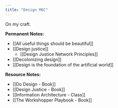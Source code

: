 ```yaml
---
title: "Design MOC"
---
```

On my craft.

**Permanent Notes:**
+ [[All useful things should be beautiful]]
+ [[Design justice]]
	+ [[Design Justice Network Principles]]
+ [[Decolonizing design]]
+ [[Design is the foundation of the artificial world]]

**Resource Notes:**
+ [[Do Design - Book]]
+ [[Design Justice - Book]]
+ [[Information Architecture - Class]]
+ [[The Workshopper Playbook - Book]]